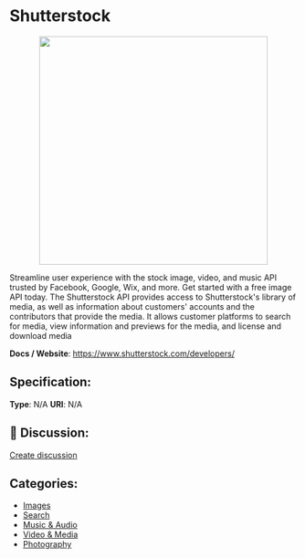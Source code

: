 # Shutterstock
<p align="center">
    <img width="400" src="https://raw.githubusercontent.com/apis-list/apis-list/main/apis/shutterstock/logo_256x256.png" />
</p>

Streamline user experience with the stock image, video, and music API trusted by Facebook, Google, Wix, and more. Get started with a free image API today. The Shutterstock API provides access to Shutterstock's library of media, as well as information about customers' accounts and the contributors that provide the media. It allows customer platforms to search for media, view information and previews for the media, and license and download media

**Docs / Website**: https://www.shutterstock.com/developers/

## Specification:
**Type**:  N/A 
**URI**:  N/A 

## 💬 Discussion:
[Create discussion](https://github.com/apis-list/apis-list/discussions/new)

## Categories:
- [Images](https://github.com/apis-list/apis-list#images)
- [Search](https://github.com/apis-list/apis-list#search)
- [Music & Audio](https://github.com/apis-list/apis-list#music-and-audio)
- [Video & Media](https://github.com/apis-list/apis-list#video-and-media)
- [Photography](https://github.com/apis-list/apis-list#photography)




